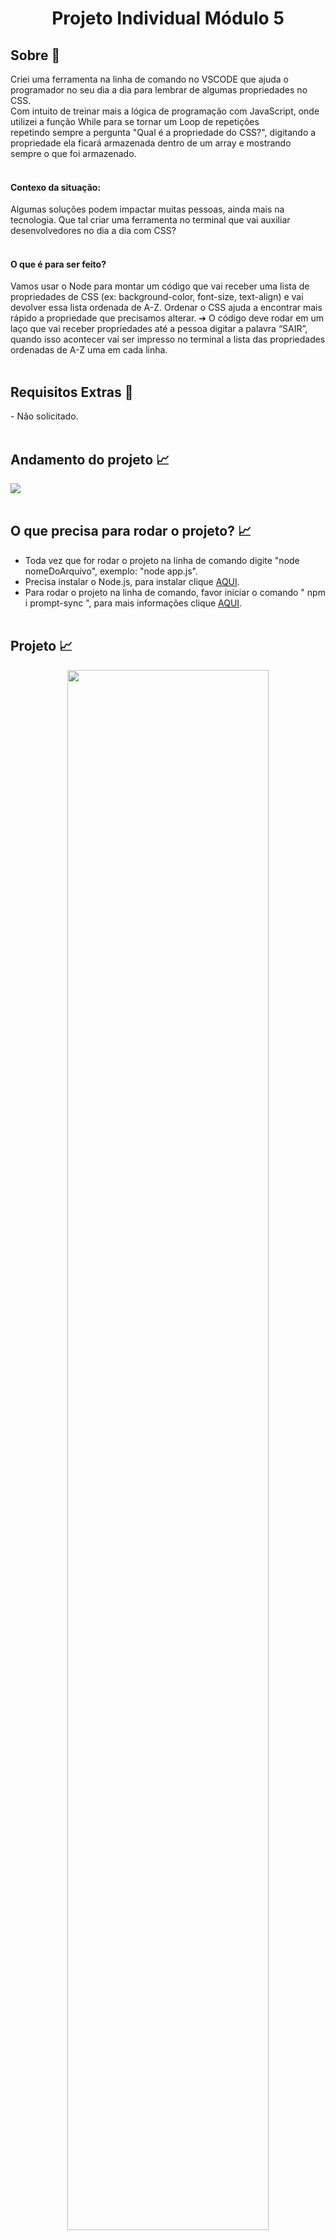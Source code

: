 

<div id="topo"</div>

<h1 align="center">Projeto Individual Módulo 5</h1>


<h2 id="sobre">Sobre 🔎</h2>
  Criei uma ferramenta na linha de comando no VSCODE que ajuda o programador no seu dia a dia para lembrar de algumas propriedades no CSS. <br>
  Com intuito de treinar mais a lógica de programação com JavaScript, onde utilizei a função While para se tornar um Loop de repetições <br>
  repetindo sempre a pergunta "Qual é a propriedade do CSS?", digitando a propriedade ela ficará armazenada dentro de um array e mostrando <br>
  sempre o que foi armazenado. <br> <br>

<h4> Contexo da situação: </h4>
Algumas soluções podem impactar muitas pessoas, ainda mais na
tecnologia. Que tal criar uma ferramenta no terminal que vai auxiliar
desenvolvedores no dia a dia com CSS?
<br> <br>


<h4> O que é para ser feito? </h4>
Vamos usar o Node para montar um código que vai receber uma lista de
propriedades de CSS (ex: background-color, font-size, text-align) e vai devolver
essa lista ordenada de A-Z. Ordenar o CSS ajuda a encontrar mais rápido a
propriedade que precisamos alterar.
➔ O código deve rodar em um laço que vai receber propriedades até a
pessoa digitar a palavra “SAIR”, quando isso acontecer vai ser impresso
no terminal a lista das propriedades ordenadas de A-Z uma em cada linha.
<br> <br>

<h2 id="extras">Requisitos Extras 🔎</h2>
- Não solicitado.
<br><br>

<h2 id="andamento">Andamento do projeto 📈</h2>

 <img src="http://img.shields.io/static/v1?label=STATUS&message=%20FINALIZADO&color=GREEN&style=for-the-badge"/> 
<br><br>


<h2 id="dependencia">O que precisa para rodar o projeto? 📈</h2>

- Toda vez que for rodar o projeto na linha de comando digite "node nomeDoArquivo", exemplo: "node app.js".
- Precisa instalar o Node.js, para instalar clique   <a href="https://nodejs.org/en/">AQUI</a>. <br>
- Para rodar o projeto na linha de comando, favor iniciar o comando " npm i prompt-sync ", para mais informações clique <a href="https://www.npmjs.com/package/prompt-sync">AQUI</a>. <br><br>

<h2 id="projeto">Projeto 📈</h2>

<div align="Center">
  <img width="80%" src="https://user-images.githubusercontent.com/112782424/217995720-62b7e1ee-2fea-48a7-87f0-6e0c55dbe278.png" />

</div>
<br><br>


<h2 id="ferramentas">Ferramentas utilizadas nesse projeto 📚</h2>

  - [x] Visual Studio Code

<br>

</div>
<br>

<div align="center">
  &#11165;&nbsp;<a href="#topo"><strong>Voltar ao topo</strong></a>&nbsp;&#11165;
</div>
